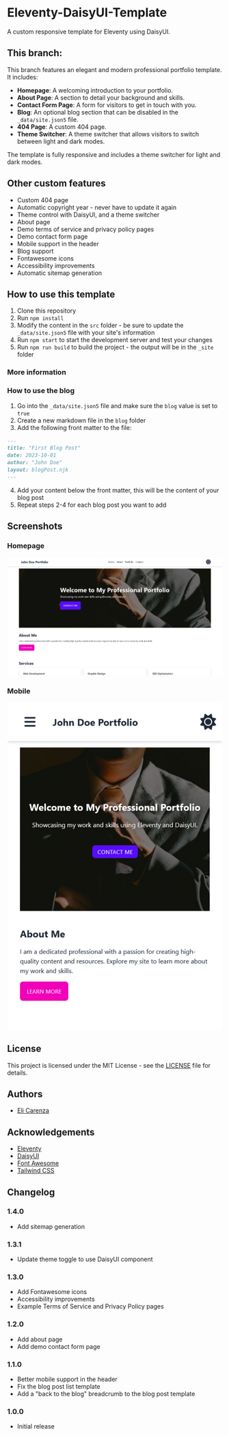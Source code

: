 # Eleventy-DaisyUI-Template

A custom responsive template for Eleventy using DaisyUI.

## This branch:

This branch features an elegant and modern professional portfolio template. It includes:

- **Homepage**: A welcoming introduction to your portfolio.
- **About Page**: A section to detail your background and skills.
- **Contact Form Page**: A form for visitors to get in touch with you.
- **Blog**: An optional blog section that can be disabled in the `_data/site.json5` file.
- **404 Page**: A custom 404 page.
- **Theme Switcher**: A theme switcher that allows visitors to switch between light and dark modes.

The template is fully responsive and includes a theme switcher for light and dark modes.

## Other custom features

- Custom 404 page
- Automatic copyright year - never have to update it again
- Theme control with DaisyUI, and a theme switcher
- About page
- Demo terms of service and privacy policy pages
- Demo contact form page
- Mobile support in the header
- Blog support
- Fontawesome icons
- Accessibility improvements
- Automatic sitemap generation

## How to use this template

1. Clone this repository
2. Run `npm install`
3. Modify the content in the `src` folder - be sure to update the `_data/site.json5` file with your site's information
4. Run `npm start` to start the development server and test your changes
5. Run `npm run build` to build the project - the output will be in the `_site` folder

### More information

### How to use the blog

1. Go into the `_data/site.json5` file and make sure the `blog` value is set to `true`
2. Create a new markdown file in the `blog` folder
3. Add the following front matter to the file:

```markdown
---
title: "First Blog Post"
date: 2023-10-01
author: "John Doe"
layout: blogPost.njk
---
```

4. Add your content below the front matter, this will be the content of your blog post
5. Repeat steps 2-4 for each blog post you want to add

## Screenshots

### Homepage

![Homepage](screenshots/home.png)

### Mobile

![Mobile](screenshots/mobile.png)

## License

This project is licensed under the MIT License - see the [LICENSE](LICENSE.md) file for details.

## Authors

- [Eli Carenza](https://github.com/elicarenza)

## Acknowledgements

- [Eleventy](https://www.11ty.dev/)
- [DaisyUI](https://daisyui.com/)
- [Font Awesome](https://fontawesome.com/)
- [Tailwind CSS](https://tailwindcss.com/)

## Changelog

### 1.4.0

- Add sitemap generation

### 1.3.1

- Update theme toggle to use DaisyUI component

### 1.3.0

- Add Fontawesome icons
- Accessibility improvements
- Example Terms of Service and Privacy Policy pages

### 1.2.0

- Add about page
- Add demo contact form page

### 1.1.0

- Better mobile support in the header
- Fix the blog post list template
- Add a "back to the blog" breadcrumb to the blog post template

### 1.0.0

- Initial release

